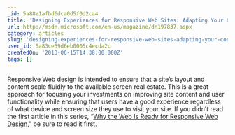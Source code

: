 ```yaml
---
_id: 5a88e1afbd6dca0d5f0d2ca4
title: 'Designing Experiences for Responsive Web Sites: Adapting Your Content From 4-Inch Phones to 40-Inch TVs'
url: http://msdn.microsoft.com/en-us/magazine/dn197837.aspx
category: articles
slug: 'designing-experiences-for-responsive-web-sites-adapting-your-content-from-4-inch-phones-to-40-inch-'
user_id: 5a83ce59d6eb0005c4ecda2c
createdOn: '2013-06-15T14:38:00.000Z'
tags: []
---
```


Responsive Web design is intended to ensure that a site’s layout and content scale fluidly to the available screen real estate. This is a great approach for focusing your investments on improving site content and user functionality while ensuring that users have a good experience regardless of what device and screen size they use to visit your site. If you didn’t read the first article in this series, “<a id="ctl00_MTContentSelector1_mainContentContainer_ctl01" href="http://msdn.microsoft.com/en-us/magazine/dn151701.aspx">Why the Web Is Ready for Responsive Web Design</a>,” be sure to read it first.
